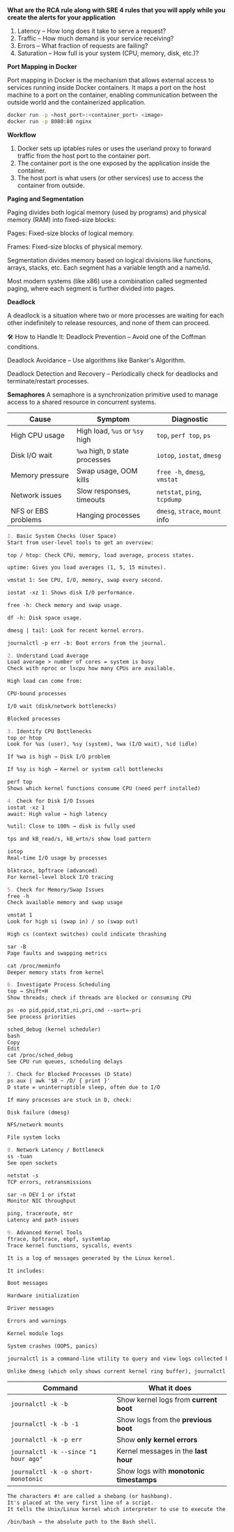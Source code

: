 **What are the RCA rule along with SRE 4 rules that you will apply while you create the alerts for your application**
1. Latency – How long does it take to serve a request?
2. Traffic – How much demand is your service receiving?
3. Errors – What fraction of requests are failing?
4. Saturation – How full is your system (CPU, memory, disk, etc.)?

**Port Mapping in Docker**

Port mapping in Docker is the mechanism that allows external access to services running inside Docker containers. It maps a port on the host machine to a port on the container, enabling communication between the outside world and the containerized application.

```bash
docker run -p <host_port>:<container_port> <image>
docker run -p 8080:80 nginx
```

**Workflow**

1. Docker sets up iptables rules or uses the userland proxy to forward traffic from the host port to the container port.
2. The container port is the one exposed by the application inside the container.
3. The host port is what users (or other services) use to access the container from outside.


**Paging and Segmentation**

Paging divides both logical memory (used by programs) and physical memory (RAM) into fixed-size blocks:

Pages: Fixed-size blocks of logical memory.

Frames: Fixed-size blocks of physical memory.

Segmentation divides memory based on logical divisions like functions, arrays, stacks, etc. Each segment has a variable length and a name/id.

Most modern systems (like x86) use a combination called segmented paging, where each segment is further divided into pages.

**Deadlock**

A deadlock is a situation where two or more processes are waiting for each other indefinitely to release resources, and none of them can proceed.

🛠️ How to Handle It:
Deadlock Prevention – Avoid one of the Coffman conditions.

Deadlock Avoidance – Use algorithms like Banker's Algorithm.

Deadlock Detection and Recovery – Periodically check for deadlocks and terminate/restart processes.

**Semaphores**
A semaphore is a synchronization primitive used to manage access to a shared resource in concurrent systems.


| Cause               | Symptom                         | Diagnostic                      |
| ------------------- | ------------------------------- | ------------------------------- |
| High CPU usage      | High load, `%us` or `%sy` high  | `top`, `perf top`, `ps`         |
| Disk I/O wait       | `%wa` high, `D` state processes | `iotop`, `iostat`, `dmesg`      |
| Memory pressure     | Swap usage, OOM kills           | `free -h`, `dmesg`, `vmstat`    |
| Network issues      | Slow responses, timeouts        | `netstat`, `ping`, `tcpdump`    |
| NFS or EBS problems | Hanging processes               | `dmesg`, `strace`, `mount` info |

```markdown
1. Basic System Checks (User Space)
Start from user-level tools to get an overview:

top / htop: Check CPU, memory, load average, process states.

uptime: Gives you load averages (1, 5, 15 minutes).

vmstat 1: See CPU, I/O, memory, swap every second.

iostat -xz 1: Shows disk I/O performance.

free -h: Check memory and swap usage.

df -h: Disk space usage.

dmesg | tail: Look for recent kernel errors.

journalctl -p err -b: Boot errors from the journal.

2. Understand Load Average
Load average > number of cores = system is busy
Check with nproc or lscpu how many CPUs are available.

High load can come from:

CPU-bound processes

I/O wait (disk/network bottlenecks)

Blocked processes

3. Identify CPU Bottlenecks
top or htop
Look for %us (user), %sy (system), %wa (I/O wait), %id (idle)

If %wa is high → Disk I/O problem

If %sy is high → Kernel or system call bottlenecks

perf top
Shows which kernel functions consume CPU (need perf installed)

4. Check for Disk I/O Issues
iostat -xz 1
await: High value → high latency

%util: Close to 100% → disk is fully used

tps and kB_read/s, kB_wrtn/s show load pattern

iotop
Real-time I/O usage by processes

blktrace, bpftrace (advanced)
For kernel-level block I/O tracing

5. Check for Memory/Swap Issues
free -h
Check available memory and swap usage

vmstat 1
Look for high si (swap in) / so (swap out)

High cs (context switches) could indicate thrashing

sar -B
Page faults and swapping metrics

cat /proc/meminfo
Deeper memory stats from kernel

6. Investigate Process Scheduling
top → Shift+H
Show threads; check if threads are blocked or consuming CPU

ps -eo pid,ppid,stat,ni,pri,cmd --sort=-pri
See process priorities

sched_debug (kernel scheduler)
bash
Copy
Edit
cat /proc/sched_debug
See CPU run queues, scheduling delays

7. Check for Blocked Processes (D State)
ps aux | awk '$8 ~ /D/ { print }'
D state = uninterruptible sleep, often due to I/O

If many processes are stuck in D, check:

Disk failure (dmesg)

NFS/network mounts

File system locks

8. Network Latency / Bottleneck
ss -tuan
See open sockets

netstat -s
TCP errors, retransmissions

sar -n DEV 1 or ifstat
Monitor NIC throughput

ping, traceroute, mtr
Latency and path issues

9. Advanced Kernel Tools
ftrace, bpftrace, ebpf, systemtap
Trace kernel functions, syscalls, events

It is a log of messages generated by the Linux kernel.

It includes:

Boot messages

Hardware initialization

Driver messages

Errors and warnings

Kernel module logs

System crashes (OOPS, panics)

journalctl is a command-line utility to query and view logs collected by systemd-journald.

Unlike dmesg (which only shows current kernel ring buffer), journalctl stores persistent logs (if configured) and supports advanced filtering.

```

| Command                              | What it does                            |
| ------------------------------------ | --------------------------------------- |
| `journalctl -k -b`                   | Show kernel logs from **current boot**  |
| `journalctl -k -b -1`                | Show logs from the **previous boot**    |
| `journalctl -k -p err`               | Show **only kernel errors**             |
| `journalctl -k --since "1 hour ago"` | Kernel messages in the **last hour**    |
| `journalctl -k -o short-monotonic`   | Show logs with **monotonic timestamps** |

```markdown
The characters #! are called a shebang (or hashbang).
It's placed at the very first line of a script.
It tells the Unix/Linux kernel which interpreter to use to execute the script that follows.

/bin/bash → the absolute path to the Bash shell.

```







   
